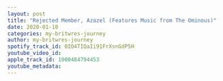 ```yaml
---
layout: post
title: "Rejected Member, Azazel (Features Music from The Ominous)"
date: 2020-01-10
categories: my-britwres-journey
author: my-britwres-journey
spotify_track_id: 0IO4TIQaIi91FrXsnGdP5H
youtube_video_id: 
apple_track_id: 1000484794453
youtube_metadata: 
---
```

